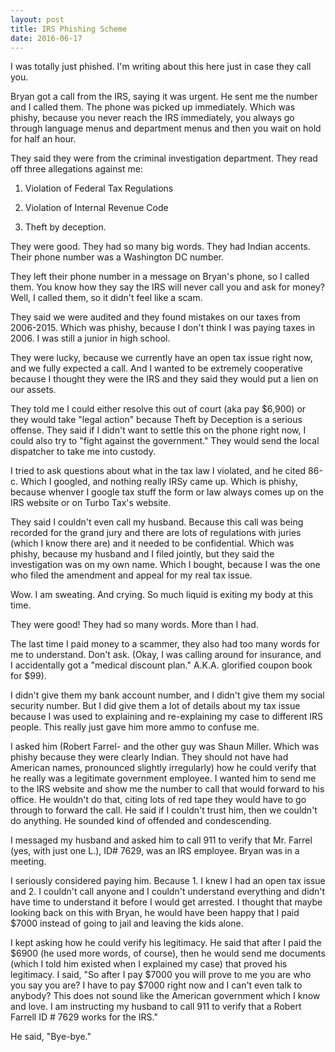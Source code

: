 ```yaml
---
layout: post
title: IRS Phishing Scheme
date: 2016-06-17
---
```


I was totally just phished. I'm writing about this here just in case they call you.

Bryan got a call from the IRS, saying it was urgent. He sent me the number and I called them.  The phone was picked up immediately.  Which was phishy, because you never reach the IRS immediately, you always go through language menus and department menus and then you wait on hold for half an hour.

They said they were from the criminal investigation department.  They read off three allegations against me:

  1. Violation of Federal Tax Regulations

  2. Violation of Internal Revenue Code

  3. Theft by deception.

They were good.  They had so many big words.  They had Indian accents.  Their phone number was a Washington DC number.

They left their phone number in a message on Bryan's phone, so I called them.  You know how they say the IRS will never call you and ask for money?  Well, I called them, so it didn't feel like a scam.

They said we were audited and they found mistakes on our taxes from 2006-2015.  Which was phishy, because I don't think I was paying taxes in 2006. I was still a junior in high school.

They were lucky, because we currently have an open tax issue right now, and we fully expected a call.  And I wanted to be extremely cooperative because I thought they were the IRS and they said they would put a lien on our assets.

They told me I could either resolve this out of court (aka pay $6,900) or they would take "legal action" because Theft by Deception is a serious offense.  They said if I didn't want to settle this on the phone right now, I could also try to "fight against the government."  They would send the local dispatcher to take me into custody.

I tried to ask questions about what in the tax law I violated, and he cited 86-c.  Which I googled, and nothing really IRSy came up.  Which is phishy, because whenver I google tax stuff the form or law always comes up on the IRS website or on Turbo Tax's website.

They said I couldn't even call my husband. Because this call was being recorded for the grand jury and there are lots of regulations with juries (which I know there are) and it needed to be confidential.  Which was phishy, because my husband and I filed jointly, but they said the investigation was on my own name.  Which I bought, because I was the one who filed the amendment and appeal for my real tax issue.

Wow.  I am sweating.  And crying.  So much liquid is exiting my body at this time.

They were good!  They had so many words.  More than I had.

The last time I paid money to a scammer, they also had too many words for me to understand. Don't ask. (Okay, I was calling around for insurance, and I accidentally got a "medical discount plan." A.K.A. glorified coupon book for $99).

I didn't give them my bank account number, and I didn't give them my social security number.  But I did give them a lot of details about my tax issue because I was used to explaining and re-explaining my case to different IRS people. This really just gave him more ammo to confuse me.

I asked him (Robert Farrel- and the other guy was Shaun Miller.  Which was phishy because they were clearly Indian.  They should not have had American names, pronounced slightly irregularly) how he could verify that he really was a legitimate government employee.  I wanted him to send me to the IRS website and show me the number to call that would forward to his office.  He wouldn't do that, citing lots of red tape they would have to go through to forward the call.  He said if I couldn't trust him, then we couldn't do anything.  He sounded kind of offended and condescending.

I messaged my husband and asked him to call 911 to verify that Mr. Farrel (yes, with just one L.), ID# 7629, was an IRS employee.  Bryan was in a meeting.

I seriously considered paying him.  Because 1. I knew I had an open tax issue and 2. I couldn't call anyone and I couldn't understand everything and didn't have time to understand it before I would get arrested.  I thought that maybe looking back on this with Bryan, he would have been happy that I paid $7000 instead of going to jail and leaving the kids alone.

I kept asking how he could verify his legitimacy. He said that after I paid the $6900 (he used more words, of course), then he would send me documents (which I told him existed when I explained my case) that proved his legitimacy.  I said, "So after I pay $7000 you will prove to me you are who you say you are?  I have to pay $7000 right now and I can't even talk to anybody?  This does not sound like the American government which I know and love.  I am instructing my husband to call 911 to verify that a Robert Farrell ID # 7629 works for the IRS."

He said, "Bye-bye."
